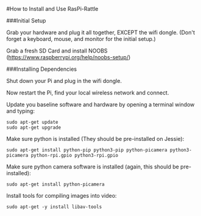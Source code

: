 #How to Install and Use RasPi-Rattle

###Initial Setup

Grab your hardware and plug it all together, EXCEPT the wifi dongle. (Don't forget a keyboard, mouse, and monitor for the initial setup.)

Grab a fresh SD Card and install NOOBS (https://www.raspberrypi.org/help/noobs-setup/)

###Installing Dependencies

Shut down your Pi and plug in the wifi dongle.

Now restart the Pi, find your local wireless network and connect.

Update you baseline software and hardware by opening a terminal window and typing:

    sudo apt-get update
    sudo apt-get upgrade

Make sure python is installed (They should be pre-installed on Jessie):

    sudo apt-get install python-pip python3-pip python-picamera python3-picamera python-rpi.gpio python3-rpi.gpio

Make sure python camera software is installed (again, this should be pre-installed):

    sudo apt-get install python-picamera
    
Install tools for compiling images into video:

    sudo apt-get -y install libav-tools


